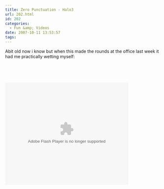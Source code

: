 ```yaml
---
title: Zero Punctuation - Halo3
url: 202.html
id: 202
categories:
  - Fun &amp; Videos
date: 2007-10-11 13:53:57
tags:
---
```


Abit old now i know but when this made the rounds at the office last week it had me practically wetting myself:

<!-- more -->

&nbsp;

&nbsp;

<embed src="https://update.videoegg.com/flash/proxy.swf?jsver=1.4" FlashVars="gc=c2hvd0FkPXRydWUmYWRWYXJzPWFyZWE9Z2FtZXMmc2l0ZT1lc2NhcGlzdG1hZ2F6aW5lJmZpbGU9aHR0cCUzQSUyRiUyRnNlbGZzZXJ2ZTMwMCUyRWRvd25sb2FkJTJFdmlkZW9lZ2clMkVjb20lMkZnaWQzODklMkZjaWQxMzg5JTJGSTUlMkZHUSUyRjExOTEyNzM3MTFuSEk4SEZNSWlmM3ZxV1R3YWtMSyZzd2ZwYXRoPWh0dHAlM0ElMkYlMkZ1cGRhdGUlMkV2aWRlb2VnZyUyRWNvbSUyRmZsYXNoJTJGcHJveHklMkVzd2YlM0Zqc3ZlciUzRDElMkU0JmF1dG9QbGF5PWZhbHNlJnNob3dBZFByaW1hcnk9dHJ1ZSZ3bW9kZT13aW5kb3cmYWxsb3dGbGFzaDlGdWxsc2NyZWVuPXRydWU=" quality="high" allowFullScreen="true" allowScriptAccess="always" scale="noscale" wmode="window" width="400" height="332" name="VE_Player" align="middle" type="application/x-shockwave-flash" pluginspage="https://www.macromedia.com/go/getflashplayer"></embed>
